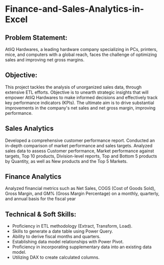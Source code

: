 # Finance-and-Sales-Analytics-in-Excel

## Problem Statement:

AtliQ Hardwares, a leading hardware company specializing in PCs, printers, mice, and computers with a global reach, faces the challenge of optimizing sales and improving net gross margins.

## Objective:

This project tackles the analysis of unorganized sales data, through extensive ETL efforts. Objective is to unearth strategic insights that will empower AtliQ Hardwares to make informed decisions and effectively track key performance indicators (KPIs). 
The ultimate aim is to drive substantial improvements in the company's net sales and net gross margin, improving performance.

## Sales Analytics

Developed a comprehensive customer performance report. Conducted an in-depth comparison of market performance and sales targets.
Analyzed sales data to assess Customer performance, Market performance against targets, Top 10 products, Division-level reports, Top and Bottom 5 products by Quantity, as well as New products and the Top 5 Markets.

## Finance Analytics

Analyzed financial metrics such as Net Sales, COGS (Cost of Goods Sold), Gross Margin, and GM% (Gross Margin Percentage) on a monthly, quarterly, and annual basis for the fiscal year

## Technical & Soft Skills:

- Proficiency in ETL methodology (Extract, Transform, Load).
- Skills to generate a date table using Power Query.
- Ability to derive fiscal months and quarters.
- Establishing data model relationships with Power Pivot.
- Proficiency in incorporating supplementary data into an existing data model.
- Utilizing DAX to create calculated columns.
